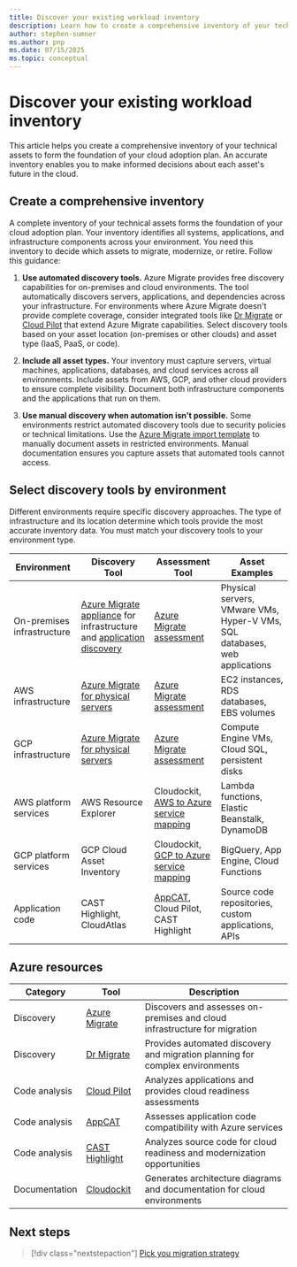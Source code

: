 ```yaml
---
title: Discover your existing workload inventory
description: Learn how to create a comprehensive inventory of your technical assets to form the foundation of your cloud adoption plan and make informed migration decisions.
author: stephen-sumner
ms.author: pnp
ms.date: 07/15/2025
ms.topic: conceptual
---
```


# Discover your existing workload inventory

This article helps you create a comprehensive inventory of your technical assets to form the foundation of your cloud adoption plan. An accurate inventory enables you to make informed decisions about each asset's future in the cloud.

## Create a comprehensive inventory

A complete inventory of your technical assets forms the foundation of your cloud adoption plan. Your inventory identifies all systems, applications, and infrastructure components across your environment. You need this inventory to decide which assets to migrate, modernize, or retire. Follow this guidance:

1. **Use automated discovery tools.** Azure Migrate provides free discovery capabilities for on-premises and cloud environments. The tool automatically discovers servers, applications, and dependencies across your infrastructure. For environments where Azure Migrate doesn't provide complete coverage, consider integrated tools like [Dr Migrate](https://azuremarketplace.microsoft.com/marketplace/consulting-services/lab3solutions.drmigrate-standard-cons-deployment) or [Cloud Pilot](https://appsource.microsoft.com/product/web-apps/cloudatlasinc.36d534d9-ab47-4cd8-93d3-2be7df682782) that extend Azure Migrate capabilities. Select discovery tools based on your asset location (on-premises or other clouds) and asset type (IaaS, PaaS, or code).

2. **Include all asset types.** Your inventory must capture servers, virtual machines, applications, databases, and cloud services across all environments. Include assets from AWS, GCP, and other cloud providers to ensure complete visibility. Document both infrastructure components and the applications that run on them.

3. **Use manual discovery when automation isn't possible.** Some environments restrict automated discovery tools due to security policies or technical limitations. Use the [Azure Migrate import template](https://go.microsoft.com/fwlink/?linkid=2109031) to manually document assets in restricted environments. Manual documentation ensures you capture assets that automated tools cannot access.

## Select discovery tools by environment

Different environments require specific discovery approaches. The type of infrastructure and its location determine which tools provide the most accurate inventory data. You must match your discovery tools to your environment type.

| Environment | Discovery Tool | Assessment Tool | Asset Examples |
|------------|----------------|-----------------|----------------|
| On-premises infrastructure | [Azure Migrate appliance](/azure/migrate/migrate-appliance) for infrastructure and [application discovery](/azure/migrate/how-to-discover-applications) | [Azure Migrate assessment](/azure/migrate/tutorial-discover-physical) | Physical servers, VMware VMs, Hyper-V VMs, SQL databases, web applications |
| AWS infrastructure | [Azure Migrate for physical servers](/azure/migrate/tutorial-discover-physical) | [Azure Migrate assessment](/azure/migrate/tutorial-discover-physical) | EC2 instances, RDS databases, EBS volumes |
| GCP infrastructure | [Azure Migrate for physical servers](/azure/migrate/tutorial-discover-physical) | [Azure Migrate assessment](/azure/migrate/tutorial-discover-physical) | Compute Engine VMs, Cloud SQL, persistent disks |
| AWS platform services | AWS Resource Explorer | Cloudockit, [AWS to Azure service mapping](/azure/architecture/aws-professional/#primary-topics) | Lambda functions, Elastic Beanstalk, DynamoDB |
| GCP platform services | GCP Cloud Asset Inventory | Cloudockit, [GCP to Azure service mapping](/azure/architecture/gcp-professional/services) | BigQuery, App Engine, Cloud Functions |
| Application code | CAST Highlight, CloudAtlas | [AppCAT](/azure/migrate/appcat/overview), Cloud Pilot, CAST Highlight | Source code repositories, custom applications, APIs |

## Azure resources

| Category | Tool | Description |
|----------|------|-------------|
| Discovery | [Azure Migrate](/azure/migrate/migrate-services-overview) | Discovers and assesses on-premises and cloud infrastructure for migration |
| Discovery | [Dr Migrate](https://azuremarketplace.microsoft.com/marketplace/consulting-services/lab3solutions.drmigrate-standard-cons-deployment) | Provides automated discovery and migration planning for complex environments |
| Code analysis | [Cloud Pilot](https://appsource.microsoft.com/product/web-apps/cloudatlasinc.36d534d9-ab47-4cd8-93d3-2be7df682782) | Analyzes applications and provides cloud readiness assessments |
| Code analysis | [AppCAT](/azure/migrate/appcat/overview) | Assesses application code compatibility with Azure services |
| Code analysis | [CAST Highlight](https://azuremarketplace.microsoft.com/en-us/marketplace/apps/cast.cast_highlight?tab=Overview) | Analyzes source code for cloud readiness and modernization opportunities |
| Documentation | [Cloudockit](https://www.cloudockit.com/) | Generates architecture diagrams and documentation for cloud environments |

## Next steps

> [!div class="nextstepaction"]
> [Pick you migration strategy](./plan-migration-strategies.md)